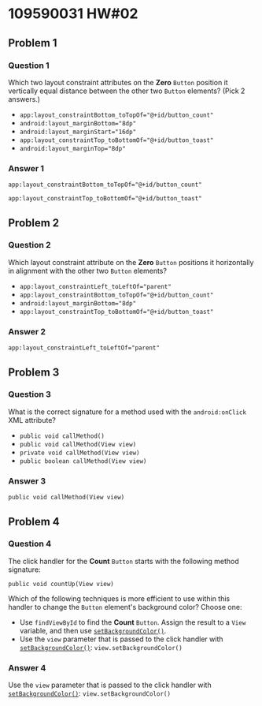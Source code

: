 # 109590031 HW#02

## Problem 1

### **Question 1**

Which two layout constraint attributes on the **Zero** `Button` position it vertically equal distance between the other two `Button` elements? (Pick 2 answers.)

- `app:layout_constraintBottom_toTopOf="@+id/button_count"`
- `android:layout_marginBottom="8dp"`
- `android:layout_marginStart="16dp"`
- `app:layout_constraintTop_toBottomOf="@+id/button_toast"`
- `android:layout_marginTop="8dp"`

### Answer 1

`app:layout_constraintBottom_toTopOf="@+id/button_count"`

`app:layout_constraintTop_toBottomOf="@+id/button_toast"`



## Problem 2

### **Question 2**

Which layout constraint attribute on the **Zero** `Button` positions it horizontally in alignment with the other two `Button` elements?

- `app:layout_constraintLeft_toLeftOf="parent"`
- `app:layout_constraintBottom_toTopOf="@+id/button_count"`
- `android:layout_marginBottom="8dp"`
- `app:layout_constraintTop_toBottomOf="@+id/button_toast"`



### Answer 2

`app:layout_constraintLeft_toLeftOf="parent"`



## Problem 3

### **Question 3**

What is the correct signature for a method used with the `android:onClick` XML attribute?

- `public void callMethod()`
- `public void callMethod(View view)`
- `private void callMethod(View view)`
- `public boolean callMethod(View view)`



### Answer 3

`public void callMethod(View view)`



## Problem 4

### **Question 4**

The click handler for the **Count** `Button` starts with the following method signature:

```
public void countUp(View view)
```

Which of the following techniques is more efficient to use within this handler to change the `Button` element's background color? Choose one:

- Use `findViewById` to find the **Count** `Button`. Assign the result to a `View` variable, and then use [`setBackgroundColor()`](https://developer.android.com/reference/android/view/View.html?authuser=1#setBackgroundColor(int)).
- Use the `view` parameter that is passed to the click handler with [`setBackgroundColor()`](https://developer.android.com/reference/android/view/View.html?authuser=1#setBackgroundColor(int)): `view.setBackgroundColor()`



### Answer 4

Use the `view` parameter that is passed to the click handler with [`setBackgroundColor()`](https://developer.android.com/reference/android/view/View.html?authuser=1#setBackgroundColor(int)): `view.setBackgroundColor()`

